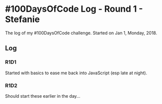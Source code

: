 # #100DaysOfCode Log - Round 1 - Stefanie

The log of my #100DaysOfCode challenge. Started on Jan 1, Monday, 2018.

## Log

### R1D1 
Started with basics to ease me back into JavaScript (esp late at night).

### R1D2
Should start these earlier in the day... 
